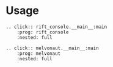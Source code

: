 # Usage

```{eval-rst}
.. click:: rift_console.__main__:main
    :prog: rift_console
    :nested: full
```

```{eval-rst}
.. click:: melvonaut.__main__:main
    :prog: melvonaut
    :nested: full
```
